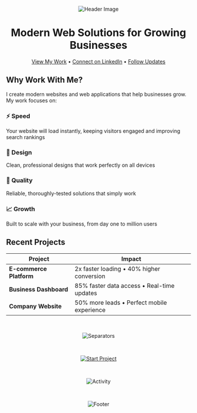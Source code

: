 <div align="center">

![Header Image](https://capsule-render.vercel.app/api?type=waving&color=6366F1&height=200&section=header&text=Harshit%20Duggal&fontSize=50&fontColor=ffffff&animation=fadeIn)

# Modern Web Solutions for Growing Businesses

[View My Work](https://harshitduggal.dev) • 
[Connect on LinkedIn](https://linkedin.com/in/harshitduggal) • 
[Follow Updates](https://twitter.com/harshitduggal)

</div>

## Why Work With Me?

I create modern websites and web applications that help businesses grow. My work focuses on:

### ⚡ Speed
Your website will load instantly, keeping visitors engaged and improving search rankings

### 🎯 Design
Clean, professional designs that work perfectly on all devices

### 💎 Quality
Reliable, thoroughly-tested solutions that simply work

### 📈 Growth
Built to scale with your business, from day one to million users

## Recent Projects

<div align="center">

| Project | Impact |
|---------|---------|
| **E-commerce Platform** | 2x faster loading • 40% higher conversion |
| **Business Dashboard** | 85% faster data access • Real-time updates |
| **Company Website** | 50% more leads • Perfect mobile experience |

</div>


</div>

<br>

<div align="center">

![Separators](https://capsule-render.vercel.app/api?type=rect&color=gradient&customColorList=0,2,2,5,30&height=2&reversal=true)

<br>

[![Start Project](https://img.shields.io/badge/START_A_PROJECT-000?style=for-the-badge&labelColor=black&color=6366F1&logoColor=white)](mailto:your@email.com)

<br>

![Activity](https://github-readme-activity-graph.vercel.app/graph?username=duggal1&bg_color=00000000&color=6366F1&line=6366F1&point=ffffff&area=true&hide_border=true&area_color=6366F122)

<br>

![Footer](https://capsule-render.vercel.app/api?type=venom&color=gradient&customColorList=0,2,2,5,30&height=200&section=footer&reversal=true&descSize=20&descAlignY=50)

</div>
